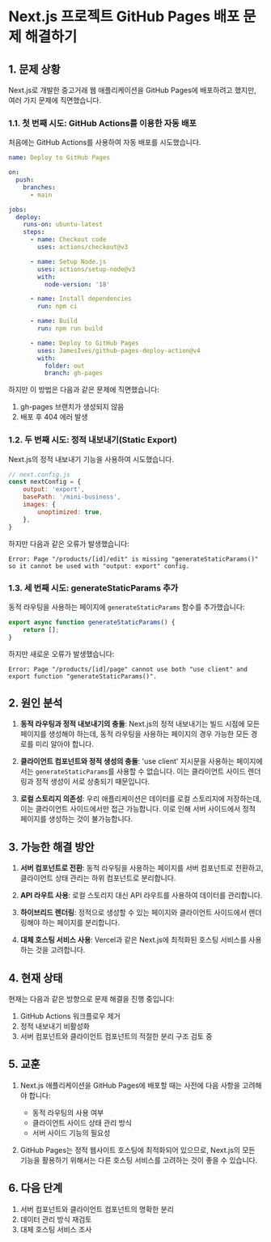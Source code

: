 # Next.js 프로젝트 GitHub Pages 배포 문제 해결하기

## 1. 문제 상황

Next.js로 개발한 중고거래 웹 애플리케이션을 GitHub Pages에 배포하려고 했지만, 여러 가지 문제에 직면했습니다.

### 1.1. 첫 번째 시도: GitHub Actions를 이용한 자동 배포

처음에는 GitHub Actions를 사용하여 자동 배포를 시도했습니다.

```yaml
name: Deploy to GitHub Pages

on:
  push:
    branches:
      - main

jobs:
  deploy:
    runs-on: ubuntu-latest
    steps:
      - name: Checkout code
        uses: actions/checkout@v3

      - name: Setup Node.js
        uses: actions/setup-node@v3
        with:
          node-version: '18'

      - name: Install dependencies
        run: npm ci

      - name: Build
        run: npm run build

      - name: Deploy to GitHub Pages
        uses: JamesIves/github-pages-deploy-action@v4
        with:
          folder: out
          branch: gh-pages
```

하지만 이 방법은 다음과 같은 문제에 직면했습니다:
1. gh-pages 브랜치가 생성되지 않음
2. 배포 후 404 에러 발생

### 1.2. 두 번째 시도: 정적 내보내기(Static Export)

Next.js의 정적 내보내기 기능을 사용하여 시도했습니다.

```javascript
// next.config.js
const nextConfig = {
    output: 'export',
    basePath: '/mini-business',
    images: {
        unoptimized: true,
    },
}
```

하지만 다음과 같은 오류가 발생했습니다:
```
Error: Page "/products/[id]/edit" is missing "generateStaticParams()" so it cannot be used with "output: export" config.
```

### 1.3. 세 번째 시도: generateStaticParams 추가

동적 라우팅을 사용하는 페이지에 `generateStaticParams` 함수를 추가했습니다:

```typescript
export async function generateStaticParams() {
    return [];
}
```

하지만 새로운 오류가 발생했습니다:
```
Error: Page "/products/[id]/page" cannot use both "use client" and export function "generateStaticParams()".
```

## 2. 원인 분석

1. **동적 라우팅과 정적 내보내기의 충돌**: Next.js의 정적 내보내기는 빌드 시점에 모든 페이지를 생성해야 하는데, 동적 라우팅을 사용하는 페이지의 경우 가능한 모든 경로를 미리 알아야 합니다.

2. **클라이언트 컴포넌트와 정적 생성의 충돌**: 'use client' 지시문을 사용하는 페이지에서는 `generateStaticParams`를 사용할 수 없습니다. 이는 클라이언트 사이드 렌더링과 정적 생성이 서로 상충되기 때문입니다.

3. **로컬 스토리지 의존성**: 우리 애플리케이션은 데이터를 로컬 스토리지에 저장하는데, 이는 클라이언트 사이드에서만 접근 가능합니다. 이로 인해 서버 사이드에서 정적 페이지를 생성하는 것이 불가능합니다.

## 3. 가능한 해결 방안

1. **서버 컴포넌트로 전환**: 동적 라우팅을 사용하는 페이지를 서버 컴포넌트로 전환하고, 클라이언트 상태 관리는 하위 컴포넌트로 분리합니다.

2. **API 라우트 사용**: 로컬 스토리지 대신 API 라우트를 사용하여 데이터를 관리합니다.

3. **하이브리드 렌더링**: 정적으로 생성할 수 있는 페이지와 클라이언트 사이드에서 렌더링해야 하는 페이지를 분리합니다.

4. **대체 호스팅 서비스 사용**: Vercel과 같은 Next.js에 최적화된 호스팅 서비스를 사용하는 것을 고려합니다.

## 4. 현재 상태

현재는 다음과 같은 방향으로 문제 해결을 진행 중입니다:
1. GitHub Actions 워크플로우 제거
2. 정적 내보내기 비활성화
3. 서버 컴포넌트와 클라이언트 컴포넌트의 적절한 분리 구조 검토 중

## 5. 교훈

1. Next.js 애플리케이션을 GitHub Pages에 배포할 때는 사전에 다음 사항을 고려해야 합니다:
   - 동적 라우팅의 사용 여부
   - 클라이언트 사이드 상태 관리 방식
   - 서버 사이드 기능의 필요성

2. GitHub Pages는 정적 웹사이트 호스팅에 최적화되어 있으므로, Next.js의 모든 기능을 활용하기 위해서는 다른 호스팅 서비스를 고려하는 것이 좋을 수 있습니다.

## 6. 다음 단계

1. 서버 컴포넌트와 클라이언트 컴포넌트의 명확한 분리
2. 데이터 관리 방식 재검토
3. 대체 호스팅 서비스 조사
